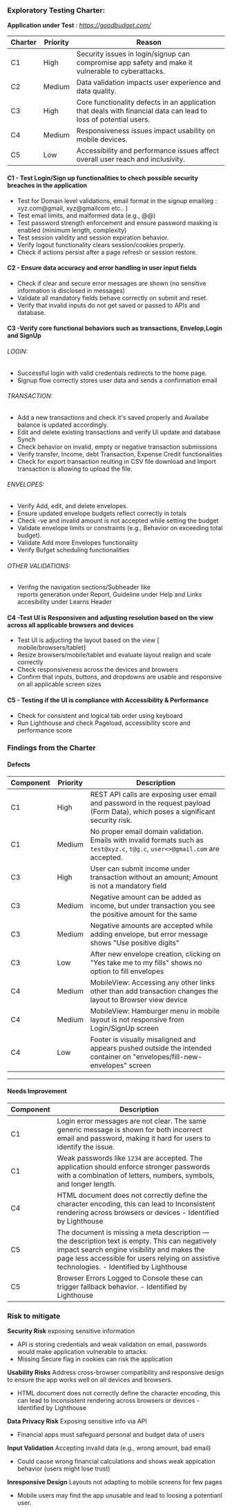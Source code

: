 ### Exploratory Testing Charter: ###

**Application under Test** : *https://goodbudget.com/*

| Charter | Priority | Reason                                                                                   |
|---------|----------|------------------------------------------------------------------------------------------|
| C1      | High     | Security issues in login/signup can compromise app safety and make it vulnerable to cyberattacks. |
| C2      | Medium   | Data validation impacts user experience and data quality.                                |
| C3      | High     | Core functionality defects in an application that deals with financial data can lead to loss of potential users. |
| C4      | Medium   | Responsiveness issues impact usability on mobile devices.                                |
| C5      | Low      | Accessibility and performance issues affect overall user reach and inclusivity.          |

#### C1 - Test Login/Sign up functionalities to chech possible security breaches in the application #### 
- Test for Domain level validations, email format in the signup email(eg : xyz.com@gmail, xyz@gmailcom etc.. )
- Test email limits, and malformed data  (e.g., @@)
- Test password strength enforcement and ensure password masking is enabled (minimum length, complexity)
- Test session validity and session expiration behavior.
- Verify logout functionality clears session/cookies properly.
- Check if actions persist after a page refresh or session restore.

#### C2 - Ensure data accuracy and error handling in user input fields ####
- Check if clear and secure error messages are shown (no sensitive information is disclosed in messages)
- Validate all mandatory fields behave correctly on submit and reset.
- Verify that invalid inputs do not get saved or passed to APIs and database. 

#### C3 -Verify core functional behaviors such as transactions, Envelop,Login and SignUp ####
###### LOGIN: ######
 - Successful login with valid credentials redirects to the home page.
 - Signup flow correctly stores user data and sends a confirmation email

 ###### TRANSACTION: ######
 - Add a new transactions and check it's saved properly and Availabe balance is updated accordingly.
 - Edit and delete existing transactions and verify Ui update and database Synch
 - Check behavior on invalid, empty or negative transaction submissions
 - Verify transfer, Income, debt Transaction, Expense Credit functionalities
 - Check for export transaction reulting in CSV file download and Import transaction is allowing to upload the file. 

 ###### ENVELOPES: ######
 - Verify Add, edit, and delete envelopes.
 - Ensure updated envelope budgets reflect correctly in totals
 - Check -ve and invalid amount is not accepted while setting the budget
 - Validate envelope limits or constraints (e.g., Behavior on exceeding total budget).
 - Validate Add more Envelopes functionality 
 - Verify Bufget scheduling functionalities

###### OTHER VALIDATIONS: ######
 - Verifng the navigation sections/Subheader like <br>
   reports generation under Report, Guideline under Help and Links accesibility under Learns Header

#### C4 -Test UI is Responsiven and adjusting resolution based on the view across all applicable browsers and devices ####
- Test UI is adjucting the layout based on the view [ mobile/browsers/tablet]
- Resize browsers/mobile/tablet and evaluate layout realign and scale correctly
- Check responsiveness across the devices and browsers
- Confirm that inputs, buttons, and dropdowns are usable and responsive on all applicable screen sizes

#### C5 - Testing if the UI is compliance with Accessibility & Performance ####
- Check for consistent and logical tab order using keyboard
- Run Lighthouse and check Pageload, accessibility score and performance score


### Findings from the Charter ###

#### Defects ####

| Component | Priority | Description                                                                                                                   |
|-----------|----------|-------------------------------------------------------------------------------------------------------------------------------|
| C1        | High     | REST API calls are exposing user email and password in the request payload (Form Data), which poses a significant security risk. |
| C1        | Medium   | No proper email domain validation. Emails with invalid formats such as `test@xyz.c`, `t@g.c`, `user<>@gmail.com` are accepted. |
| C3        | High     | User can submit income under transaction without an amount; Amount is not a mandatory field                                   |
| C3        | Medium   | Negative amount can be added as income, but under transaction you see the positive amount for the same                         |
| C3        | Medium   | Negative amounts are accepted while adding envelope, but error message shows "Use positive digits"                            |
| C3        | Low      | After new envelope creation, clicking on "Yes take me to my fills" shows no option to fill envelopes                          |
| C4        | Medium   | MobileView: Accessing any other links other than add transaction changes the layout to Browser view device                    |
| C4        | Medium   | MobileView: Hamburger menu in mobile layout is not responsive from Login/SignUp screen                                        |
| C4        | Low      | Footer is visually misaligned and appears pushed outside the intended container on "envelopes/fill-new-envelopes" screen      |
---

#### Needs Improvement ####

| Component | Description                                                                                                                     |
|-----------|---------------------------------------------------------------------------------------------------------------------------------|
| C1        | Login error messages are not clear. The same generic message is shown for both incorrect email and password, making it hard for users to identify the issue. |
| C1        | Weak passwords like `1234` are accepted. The application should enforce stronger passwords with a combination of letters, numbers, symbols, and longer length. |
| C4        | HTML document does not correctly define the character encoding, this can lead to Inconsistent rendering across browsers or devices - Identified by Lighthouse |
| C5        | The document is missing a meta description — the description text is empty. This can negatively impact search engine visibility and makes the page less accessible for users relying on assistive technologies. - Identified by Lighthouse |
| C5        | Browser Errors Logged to Console these can trigger fallback behavior. - Identified by Lighthouse                                |


### Risk to mitigate ###

**Security Risk**
exposing sensitive information  
- API is storing credentials and weak validation on email, passwords would make application vulnerable to attacks.
- Missing Secure flag in cookies can risk the application

**Usability Risks**
Address cross-browser compatibility and responsive design to ensure the app works well on all devices and browsers.
- HTML document does not correctly define the character encoding, this can lead to Inconsistent rendering across browsers or devices - Identified by Lighthouse

**Data Privacy Risk**
Exposing sensitive info via API 
- Financial apps must safeguard personal and budget data of users

**Input Validation**
Accepting invalid data (e.g., wrong amount, bad email)	
- Could cause wrong financial calculations and shows weak appication behavior (users might lose trust)

**Inresponsive Design**
Layouts not adapting to mobile screens for few pages
- Mobile users may find the app unusable and lead to loosing a potentianl user. 



